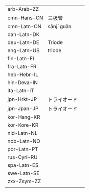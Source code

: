 | | | |
|-|-|-|
| arb-Arab-ZZ |  |  |
| cmn-Hans-CN | 三极管 |  |
| cmn-Latn-CN | sānjí guǎn |  |
| dan-Latn-DK |  |  |
| deu-Latn-DE | Triode |  |
| eng-Latn-US | triode |  |
| fin-Latn-FI |  |  |
| fra-Latn-FR |  |  |
| heb-Hebr-IL |  |  |
| hin-Deva-IN |  |  |
| ita-Latn-IT |  |  |
| jpn-Hrkt-JP | トライオード |  |
| jpn-Jpan-JP | トライオード |  |
| kor-Hang-KR |  |  |
| kor-Kore-KR |  |  |
| nld-Latn-NL |  |  |
| nob-Latn-NO |  |  |
| por-Latn-PT |  |  |
| rus-Cyrl-RU |  |  |
| spa-Latn-ES |  |  |
| swe-Latn-SE |  |  |
| zxx-Zsym-ZZ |  |  |
|  |  |  |
